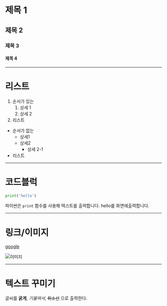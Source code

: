# 제목 1
## 제목 2
### 제목 3
#### 제목 4

---

# 리스트

1. 순서가 있는
    1. 상세 1
    2. 상세 2
2. 리스트

- 순서가 없는
    - 상세1
    - 상세2
        - 상세 2-1    
- 리스트

----
# 코드블럭

```python 
print('hello')
```
파이썬은 `print` 함수를 사용해 텍스트를 출력합니다.
hello를 화면에출력합니다.

----
# 링크/이미지

[google](https://www.google.com)

![이미지](https://picsum.photos/200/300/)

----

# 텍스트 꾸미기

글씨를 **굵게**, *기울여서*, ~~취소선~~ 으로 출력한다.
